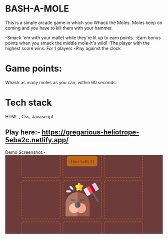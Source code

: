 # BASH-A-MOLE

This is a simple arcade game in which you Whack the Moles.
Moles keep on coming and you have to kill them with your hammer.

-Smack 'em with your mallet while they're lit up to earn points.
-Earn bonus points when you smack the middle mole-it's wild!
-The player with the highest score wins. For 1 players
-Play against the clock 

# Game points:
Whack as many moles as you can, within 60 seconds.

# Tech stack
HTML , Css, Javascript

## Play here:- https://gregarious-heliotrope-5eba2c.netlify.app/

Demo Screenshot:-
![Alt text](<Screenshot 2023-07-29 162654-1.png>)